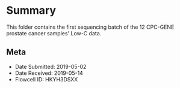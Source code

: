 # Summary

This folder contains the first sequencing batch of the 12 CPC-GENE prostate cancer samples' Low-C data.

## Meta

* Date Submitted: 2019-05-02
* Date Received: 2019-05-14
* Flowcell ID: HKYH3DSXX
